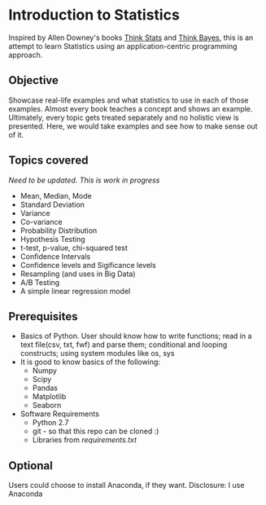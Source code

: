 # Introduction to Statistics

Inspired by Allen Downey's books [Think Stats](http://greenteapress.com/thinkstats/) and [Think Bayes](http://greenteapress.com/thinkbayes/), this is an attempt to learn Statistics using an application-centric programming approach. 

## Objective
Showcase real-life examples and what statistics to use in each of those examples. Almost every book teaches a concept and shows an example. Ultimately, every topic gets treated separately and no holistic view is presented. Here, we would take examples and see how to make sense out of it. 

## Topics covered
*Need to be updated. This is work in progress*
* Mean, Median, Mode
* Standard Deviation
* Variance
* Co-variance
* Probability Distribution
* Hypothesis Testing
* t-test, p-value, chi-squared test
* Confidence Intervals
* Confidence levels and Sigificance levels
* Resampling (and uses in Big Data)
* A/B Testing
* A simple linear regression model

## Prerequisites
* Basics of Python. User should know how to write functions; read in a text file(csv, txt, fwf) and parse them; conditional and looping constructs; using system modules like os, sys 
* It is good to know basics of the following:
    * Numpy
    * Scipy
    * Pandas
    * Matplotlib
    * Seaborn
* Software Requirements
    * Python 2.7
    * git - so that this repo can be cloned :)  
    * Libraries from *requirements.txt*

## Optional
Users could choose to install Anaconda, if they want. Disclosure: I use Anaconda
